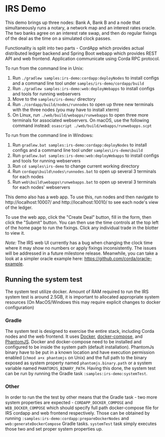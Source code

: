 # IRS Demo

This demo brings up three nodes: Bank A, Bank B and a node that simultaneously runs a notary, a network map and an
interest rates oracle. The two banks agree on an interest rate swap, and then do regular fixings of the deal as the
time on a simulated clock passes.

Functionality is split into two parts - CordApp which provides actual distributed ledger backend and Spring Boot
webapp which provides REST API and web frontend. Application communicate using Corda RPC protocol.

To run from the command line in Unix:
1. Run ``./gradlew samples:irs-demo:cordapp:deployNodes`` to install configs and a command line tool under
   ``samples/irs-demo/cordapp/build``
2. Run ``./gradlew samples:irs-demo:web:deployWebapps`` to install configs and tools for running webservers
3. Move to the ``samples/irs-demo/`` directory
4. Run ``./cordapp/build/nodes/runnodes`` to open up three new terminals with the three nodes (you may have to install xterm)
5. On Linux, run ``./web/build/webapps/runwebapps`` to open three more terminals for associated webservers. On macOS,
   use the following command instead: ``osascript ./web/build/webapps/runwebapps.scpt``

To run from the command line in Windows:

1. Run ``gradlew.bat samples:irs-demo:cordapp:deployNodes`` to install configs and a command line tool under
   ``samples\irs-demo\build``
2. Run ``gradlew.bat samples:irs-demo:web:deployWebapps`` to install configs and tools for running webservers
3. Run ``cd samples\irs-demo`` to change current working directory
4. Run ``cordapp\build\nodes\runnodes.bat`` to open up several 3 terminals for each nodes
5. Run ``web\build\webapps\runwebapps.bat`` to open up several 3 terminals for each nodes' webservers

This demo also has a web app. To use this, run nodes and then navigate to http://localhost:10007/ and
http://localhost:10010/ to see each node's view of the ledger.

To use the web app, click the "Create Deal" button, fill in the form, then click the "Submit" button. You can then use
the time controls at the top left of the home page to run the fixings. Click any individual trade in the blotter to
view it.

*Note:* The IRS web UI currently has a bug when changing the clock time where it may show no numbers or apply fixings
inconsistently. The issues will be addressed in a future milestone release. Meanwhile, you can take a look at a simpler
oracle example here: https://github.com/corda/oracle-example.

## Running the system test

The system test utilize docker. Amount of RAM required to run the IRS system test is around 2.5GB, it is important
to allocated appropriate system resources (On MacOS/Windows this may require explicit changes to docker configuration)

### Gradle

The system test is designed to exercise the entire stack, including Corda nodes and the web frontend. It uses [Docker](https://www.docker.com), [docker-compose](https://docs.docker.com/compose/), and
[PhantomJS](http://phantomjs.org/). Docker and docker-compose need to be installed and configured to be inside the system path
(default installation). PhantomJs binary have to be put in a known location and have execution permission enabled
(``chmod a+x phantomjs`` on Unix) and the full path to the binary exposed as system property named ``phantomjs.binary.path`` or
a system variable named ``PHANTOMJS_BINARY_PATH``.
Having this done, the system test can be run by running the Gradle task ``:samples:irs-demo:systemTest``.

### Other

In order to run the the test by other means that the Gradle task - two more system properties are expected -
``CORDAPP_DOCKER_COMPOSE`` and ``WEB_DOCKER_COMPOSE`` which should specify full path docker-compose file for IRS cordapp
 and web frontend respectively. Those can be obtained by running ``:samples:irs-demo:cordapp:prepareDockerNodes`` and
``web:generateDockerCompose`` Gradle tasks. ``systemTest`` task simply executes those two and set proper system properties up.


